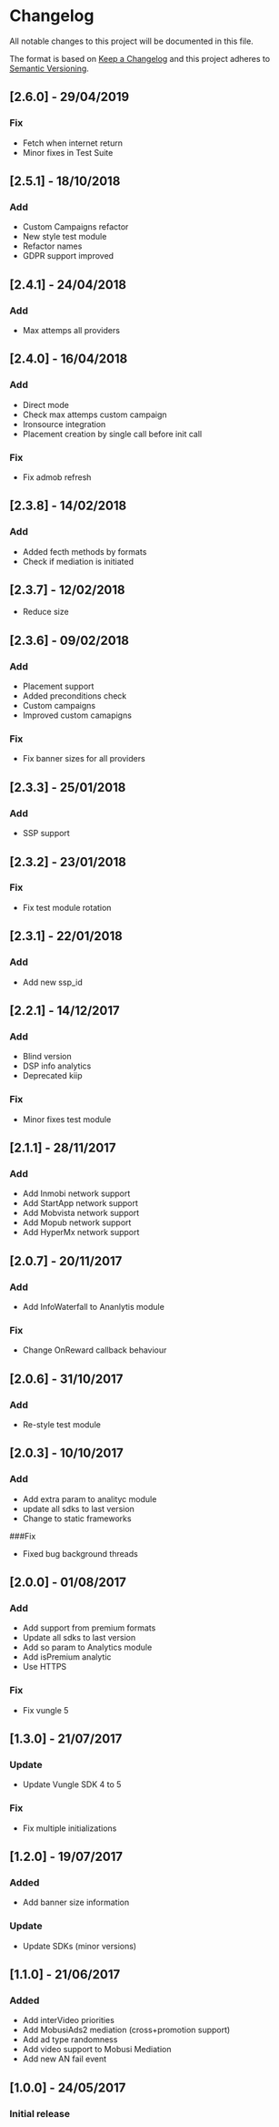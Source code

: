 # Changelog
All notable changes to this project will be documented in this file.

The format is based on [Keep a Changelog](http://keepachangelog.com/en/1.0.0/)
and this project adheres to [Semantic Versioning](http://semver.org/spec/v2.0.0.html).
## [2.6.0] - 29/04/2019
### Fix
- Fetch when internet return
- Minor fixes in Test Suite

## [2.5.1] - 18/10/2018
### Add
- Custom Campaigns refactor
- New style test module
- Refactor names
- GDPR support improved

## [2.4.1] - 24/04/2018
### Add
- Max attemps all providers

## [2.4.0] - 16/04/2018
### Add
- Direct mode
- Check max attemps custom campaign
- Ironsource integration
- Placement creation by single call before init call

### Fix
- Fix admob refresh
        

## [2.3.8] - 14/02/2018
### Add
- Added fecth methods by formats
- Check if mediation is initiated

## [2.3.7] - 12/02/2018
- Reduce size

## [2.3.6] - 09/02/2018
### Add
- Placement support
- Added preconditions check
- Custom campaigns
- Improved custom camapigns

### Fix
- Fix banner sizes for all providers
       

## [2.3.3] - 25/01/2018
### Add
- SSP support

## [2.3.2] - 23/01/2018
### Fix
- Fix test module rotation


## [2.3.1] - 22/01/2018
### Add
- Add new ssp_id


## [2.2.1] - 14/12/2017
### Add
- Blind version
- DSP info analytics
- Deprecated kiip

### Fix
- Minor fixes test module

## [2.1.1] - 28/11/2017
### Add
- Add Inmobi network support
- Add StartApp network support
- Add Mobvista network support
- Add Mopub network support
- Add HyperMx network support

## [2.0.7] - 20/11/2017
### Add
- Add InfoWaterfall to Ananlytis module

### Fix
- Change OnReward callback behaviour

## [2.0.6] - 31/10/2017
### Add
- Re-style test module

## [2.0.3] - 10/10/2017
### Add
- Add extra param to analityc module
- update all sdks to last version
- Change to static frameworks

###Fix
- Fixed bug background threads

## [2.0.0] - 01/08/2017
### Add
- Add support from premium formats
- Update all sdks to last version
- Add so param to Analytics module
- Add isPremium analytic
- Use HTTPS

### Fix
- Fix vungle 5

## [1.3.0] - 21/07/2017
### Update
- Update Vungle SDK 4 to 5

### Fix
- Fix multiple initializations

## [1.2.0] - 19/07/2017
### Added
- Add banner size information

### Update
- Update SDKs (minor versions)

## [1.1.0] - 21/06/2017
### Added
- Add interVideo priorities
- Add MobusiAds2 mediation (cross+promotion support) 
- Add ad type randomness
- Add video support to Mobusi Mediation
- Add new AN fail event

## [1.0.0] - 24/05/2017
### Initial release